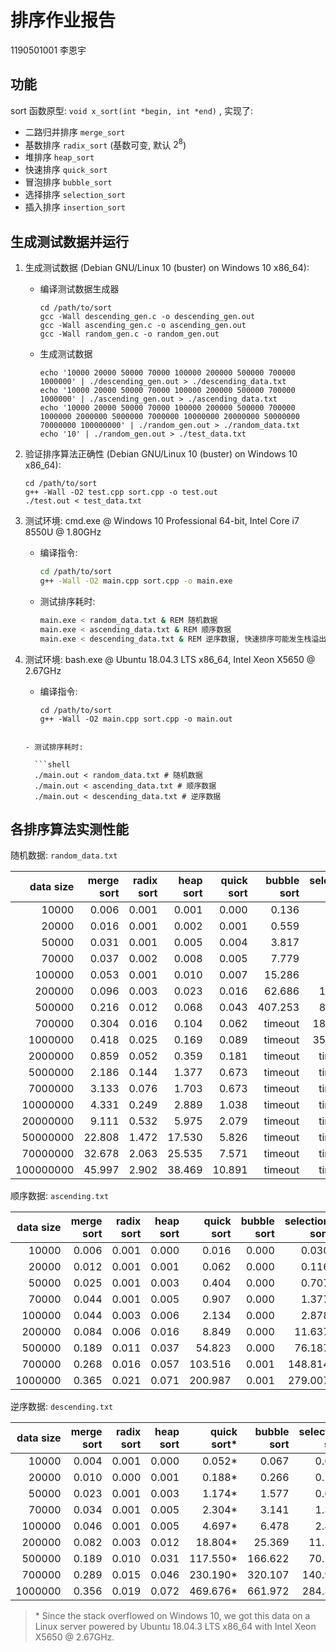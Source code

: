 # 排序作业报告

1190501001 李恩宇

## 功能

sort 函数原型: `void x_sort(int *begin, int *end)` , 实现了:

- 二路归并排序 `merge_sort`
- 基数排序 `radix_sort` (基数可变, 默认 $2^8$)
- 堆排序 `heap_sort`
- 快速排序 `quick_sort`
- 冒泡排序 `bubble_sort`
- 选择排序 `selection_sort`
- 插入排序 `insertion_sort`

## 生成测试数据并运行

1. 生成测试数据 (Debian GNU/Linux 10 (buster) on Windows 10 x86_64):

   - 编译测试数据生成器

     ``` shell
     cd /path/to/sort
     gcc -Wall descending_gen.c -o descending_gen.out
     gcc -Wall ascending_gen.c -o ascending_gen.out
     gcc -Wall random_gen.c -o random_gen.out
     ```

   - 生成测试数据

     ```shell
     echo '10000 20000 50000 70000 100000 200000 500000 700000 1000000' | ./descending_gen.out > ./descending_data.txt
     echo '10000 20000 50000 70000 100000 200000 500000 700000 1000000' | ./ascending_gen.out > ./ascending_data.txt
     echo '10000 20000 50000 70000 100000 200000 500000 700000 1000000 2000000 5000000 7000000 10000000 20000000 50000000 70000000 100000000' | ./random_gen.out > ./random_data.txt
     echo '10' | ./random_gen.out > ./test_data.txt
     ```

2. 验证排序算法正确性 (Debian GNU/Linux 10 (buster) on Windows 10 x86_64):

   ```shell
   cd /path/to/sort
   g++ -Wall -O2 test.cpp sort.cpp -o test.out
   ./test.out < test_data.txt
   ```

3. 测试环境: cmd.exe @ Windows 10 Professional 64-bit, Intel Core i7 8550U @ 1.80GHz

   - 编译指令: 
     ```bash
     cd /path/to/sort
     g++ -Wall -O2 main.cpp sort.cpp -o main.exe
     ```
   - 测试排序耗时:
     ```bash
     main.exe < random_data.txt & REM 随机数据
     main.exe < ascending_data.txt & REM 顺序数据
     main.exe < descending_data.txt & REM 逆序数据, 快速排序可能发生栈溢出, 需修改栈大小限制
     ```

4. 测试环境: bash.exe @ Ubuntu 18.04.3 LTS x86_64, Intel Xeon X5650 @ 2.67GHz

   - 编译指令:

     ```shell
     cd /path/to/sort
     g++ -Wall -O2 main.cpp sort.cpp -o main.out
   ```
     
   - 测试排序耗时:

     ```shell
     ./main.out < random_data.txt # 随机数据
     ./main.out < ascending_data.txt # 顺序数据
     ./main.out < descending_data.txt # 逆序数据
     ```

## 各排序算法实测性能

随机数据: `random_data.txt`

| data size | merge sort | radix sort | heap sort | quick sort | bubble sort | selection sort | insertion sort |
| --------: | ---------: | --------: | ---------: | ----------: | ----------: | ----------: | ----------: |
| 10000     | 0.006 | 0.001      | 0.001 | 0.000  |0.136|0.035|0.024|
| 20000 | 0.016 | 0.001  | 0.002 | 0.001  |0.559|0.119|0.090|
| 50000 | 0.031 | 0.001  | 0.005 | 0.004  |3.817|0.826|0.648|
| 70000 | 0.037 | 0.002  | 0.008 | 0.005  |7.779|1.668|1.265|
| 100000 | 0.053 | 0.001  | 0.010 | 0.007  |15.286|3.428|2.651|
| 200000 | 0.096 | 0.003 | 0.023 | 0.016 |62.686|14.200|10.725|
| 500000 | 0.216 | 0.012 | 0.068 | 0.043 |407.253|82.481|67.285|
| 700000 | 0.304 | 0.016 | 0.104 | 0.062 |timeout|182.407|140.434|
| 1000000 | 0.418 | 0.025 | 0.169 | 0.089 |timeout|358.780|300.277|
| 2000000 | 0.859 | 0.052 | 0.359 | 0.181 |timeout|timeout|timeout|
| 5000000 | 2.186 | 0.144 | 1.377 | 0.673 |timeout|timeout|timeout|
| 7000000 | 3.133 | 0.076 | 1.703 | 0.673 |timeout|timeout|timeout|
| 10000000 | 4.331 | 0.249 | 2.889 | 1.038 |timeout|timeout|timeout|
| 20000000 | 9.111 | 0.532 | 5.975 | 2.079 |timeout|timeout|timeout|
| 50000000 | 22.808 | 1.472 | 17.530 | 5.826 |timeout|timeout|timeout|
| 70000000 | 32.678 | 2.063 | 25.535 | 7.571 |timeout|timeout|timeout|
| 100000000 | 45.997 | 2.902 | 38.469 | 10.891 |timeout|timeout|timeout|

顺序数据: `ascending.txt`

| data size | merge sort | radix sort | heap sort | quick sort | bubble sort | selection sort | insertion sort |
| --------: | ---------: | --------: | ---------: | ----------: | ----------: | --------: | --------: |
| 10000     | 0.006 | 0.001      | 0.000     | 0.016      | 0.000 | 0.030 |0.016|
| 20000 | 0.012 | 0.001  | 0.001 | 0.062  | 0.000 | 0.116 |0.057|
| 50000 | 0.025 | 0.001  | 0.003 | 0.404 | 0.000 | 0.707 |0.352|
| 70000 | 0.044 | 0.001 | 0.005 | 0.907 | 0.000 | 1.377 |0.687|
| 100000 | 0.044 | 0.003 | 0.006 | 2.134 | 0.000 | 2.878 |1.487|
| 200000 | 0.084 | 0.006 | 0.016 | 8.849 | 0.000 | 11.637 |6.106|
| 500000 | 0.189 | 0.011 | 0.037 | 54.823 | 0.000 | 76.187 |39.644|
| 700000 | 0.268 | 0.016 | 0.057 | 103.516 | 0.001 | 148.814 |76.178|
| 1000000 | 0.365 | 0.021 | 0.071 | 200.987 | 0.001 | 279.007 |142.795|

逆序数据: `descending.txt`

| data size | merge sort | radix sort | heap sort | quick sort* | bubble sort | selection sort | insertion sort |
| --------: | ---------: | ---------: | --------: | ----------: | ----------: | -------------: | -------------: |
|     10000 |      0.004 |      0.001 |     0.000 |      0.052* |       0.067 |          0.035 |          0.034 |
|     20000 |      0.010 |      0.000 |     0.001 |      0.188* |       0.266 |          0.131 |          0.122 |
|     50000 |      0.023 |      0.001 |     0.003 |      1.174* |       1.577 |          0.689 |          0.714 |
|     70000 |      0.034 |      0.001 |     0.005 |      2.304* |       3.141 |          1.368 |          1.396 |
|    100000 |      0.046 |      0.001 |     0.005 |      4.697* |       6.478 |          2.817 |          2.940 |
|    200000 |      0.082 |      0.003 |     0.012 |     18.804* |      25.369 |         11.205 |         12.012 |
|    500000 |      0.189 |      0.010 |     0.031 |    117.550* |     166.622 |         70.259 |         76.886 |
|    700000 |      0.289 |      0.015 |     0.046 |    230.190* |     320.107 |        140.996 |        149.185 |
|   1000000 |      0.356 |      0.019 |     0.072 |    469.676* |     661.972 |        284.351 |        309.463 |

> \* Since the stack overflowed on Windows 10, we got this data on a Linux server powered by Ubuntu 18.04.3 LTS x86_64 with Intel Xeon X5650 @ 2.67GHz.